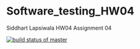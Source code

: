 # Software_testing_HW04
Siddhart Lapsiwala HW04
Assignment 04

[![build status of master](https://travis-ci.org/SiddhartLapsiwala/Software_testing_HW04.svg?branch=master)](https://travis-ci.org/SiddhartLapsiwala/Software_testing_HW04)
